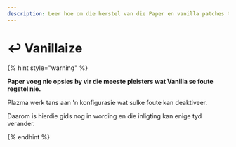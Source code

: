 ```yaml
---
description: Leer hoe om die herstel van die Paper en vanilla patches te doen.
---
```


# ↩️ Vanillaize

{% hint style="warning" %}

**Paper voeg nie opsies by vir die meeste pleisters wat Vanilla se foute regstel nie.**

Plazma werk tans aan 'n konfigurasie wat sulke foute kan deaktiveer.

Daarom is hierdie gids nog in wording en die inligting kan enige tyd verander.

{% endhint %}
